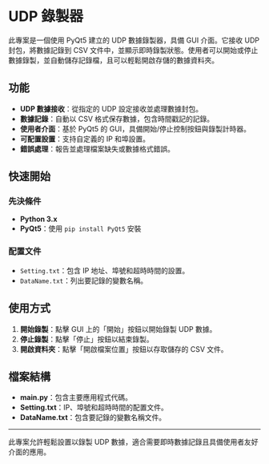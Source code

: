 # UDP 錄製器

此專案是一個使用 PyQt5 建立的 UDP 數據錄製器，具備 GUI 介面。它接收 UDP 封包，將數據記錄到 CSV 文件中，並顯示即時錄製狀態。使用者可以開始或停止數據錄製，並自動儲存記錄檔，且可以輕鬆開啟存儲的數據資料夾。

## 功能

- **UDP 數據接收**：從指定的 UDP 設定接收並處理數據封包。
- **數據記錄**：自動以 CSV 格式保存數據，包含時間戳記的記錄。
- **使用者介面**：基於 PyQt5 的 GUI，具備開始/停止控制按鈕與錄製計時器。
- **可配置設置**：支持自定義的 IP 和埠設置。
- **錯誤處理**：報告並處理檔案缺失或數據格式錯誤。

## 快速開始

### 先決條件

- **Python 3.x**
- **PyQt5**：使用 `pip install PyQt5` 安裝

### 配置文件

- `Setting.txt`：包含 IP 地址、埠號和超時時間的設置。
- `DataName.txt`：列出要記錄的變數名稱。

## 使用方式

1. **開始錄製**：點擊 GUI 上的「開始」按鈕以開始錄製 UDP 數據。
2. **停止錄製**：點擊「停止」按鈕以結束錄製。
3. **開啟資料夾**：點擊「開啟檔案位置」按鈕以存取儲存的 CSV 文件。

## 檔案結構

- **main.py**：包含主要應用程式代碼。
- **Setting.txt**：IP、埠號和超時時間的配置文件。
- **DataName.txt**：包含要記錄的變數名稱文件。

---

此專案允許輕鬆設置以錄製 UDP 數據，適合需要即時數據記錄且具備使用者友好介面的應用。
